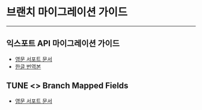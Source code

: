 # 브랜치 마이그레이션 가이드
---

## 익스포트 API 마이그레이션 가이드
* [영문 서포트 문서](https://support.branch.io/support/solutions/articles/6000216764-export-api-migration-guide)
* [한글 번역본](/guides/migration/export-api-migration-guide-ko)

## TUNE <> Branch Mapped Fields
* [영문 서포트 문서](https://support.branch.io/support/solutions/articles/6000216765-tune-branch-mapped-fields)

